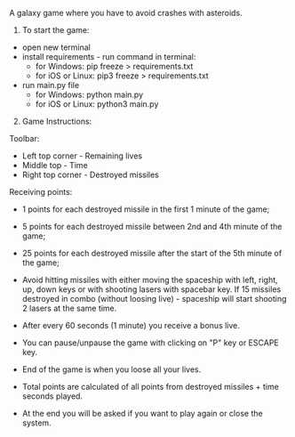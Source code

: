 A galaxy game where you have to avoid crashes with asteroids.

1. To start the game:
- open new terminal
- install requirements - run command in terminal:
  - for Windows: pip freeze > requirements.txt
  - for iOS or Linux: pip3 freeze > requirements.txt
- run main.py file
  - for Windows: python main.py
  - for iOS or Linux: python3 main.py
    
2. Game Instructions:

Toolbar:
  - Left top corner - Remaining lives
  - Middle top - Time
  - Right top corner - Destroyed missiles

Receiving points:
  - 1 points for each destroyed missile in the first 1 minute of the game;
  - 5 points for each destroyed missile between 2nd and 4th minute of the game;
  - 25 points for each destroyed missile after the start of the 5th minute of the game;

- Avoid hitting missiles with either moving the spaceship with left, right, up, down keys or with shooting lasers with spacebar key. If 15 missiles destroyed in combo (without loosing live) - spaceship will start shooting 2 lasers at the same time.

- After every 60 seconds (1 minute) you receive a bonus live.

- You can pause/unpause the game with clicking on "P" key or ESCAPE key.

- End of the game is when you loose all your lives.

- Total points are calculated of all points from destroyed missiles + time seconds played.

- At the end you will be asked if you want to play again or close the system.